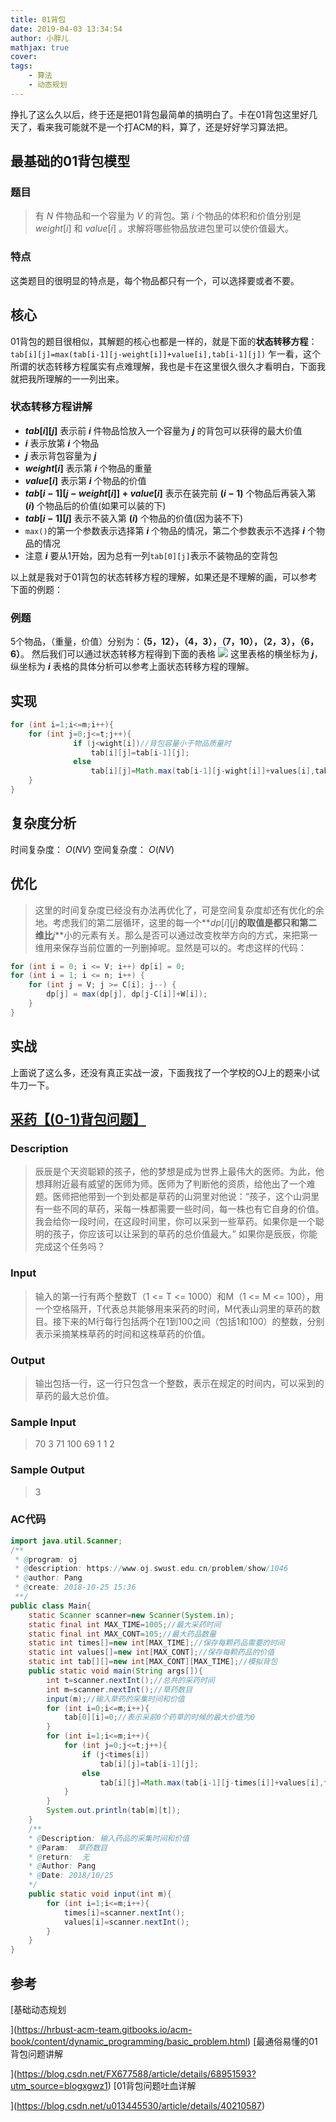 ```yaml
---
title: 01背包
date: 2019-04-03 13:34:54
author: 小胖儿
mathjax: true
cover: 
tags:
	- 算法
    - 动态规划
---
```


挣扎了这么久以后，终于还是把01背包最简单的搞明白了。卡在01背包这里好几天了，看来我可能就不是一个打ACM的料，算了，还是好好学习算法把。

<!-- more -->

## 最基础的01背包模型

### 题目

> 有 $N$  件物品和一个容量为  $V$  的背包。第  $i$  个物品的体积和价值分别是  $weight[i]$  和  $value[i]$  。求解将哪些物品放进包里可以使价值最大。

### 特点

这类题目的很明显的特点是，每个物品都只有一个，可以选择要或者不要。

## 核心

01背包的题目很相似，其解题的核心也都是一样的，就是下面的**状态转移方程**：
` tab[i][j]=max(tab[i-1][j-weight[i]]+value[i],tab[i-1][j])`
乍一看，这个所谓的状态转移方程属实有点难理解，我也是卡在这里很久很久才看明白，下面我就把我所理解的一一列出来。

### 状态转移方程讲解

- **$tab[i][j]$** 表示前 **$i$** 件物品恰放入一个容量为 **$j$** 的背包可以获得的最大价值
- **$i$** 表示放第 **$i$** 个物品
- **$j$** 表示背包容量为 **$j$**
- **$weight[i]$** 表示第 **$i$** 个物品的重量
- **$value[i]$** 表示第 **$i$** 个物品的价值
- **$tab[i-1][j-weight[i]] + value[i]$** 表示在装完前 **$(i-1)$** 个物品后再装入第 **$(i)$** 个物品后的价值(如果可以装的下)
- **$tab[i-1][j]$** 表示不装入第 **$(i)$** 个物品的价值(因为装不下)
- `max()`的第一个参数表示选择第 **$i$** 个物品的情况，第二个参数表示不选择 **$i$** 个物品的情况
- 注意 **$i$** 要从1开始，因为总有一列`tab[0][j]`表示不装物品的空背包

以上就是我对于01背包的状态转移方程的理解，如果还是不理解的画，可以参考下面的例题：

### 例题

5个物品，（重量，价值）分别为：**（5，12），（4，3），（7，10），（2，3），（6，6）**。
然后我们可以通过状态转移方程得到下面的表格
![](./1540462888479.png)
这里表格的横坐标为 **$j$**，纵坐标为 **$i$**
表格的具体分析可以参考上面状态转移方程的理解。

## 实现

```java
for (int i=1;i<=m;i++){
	for (int j=0;j<=t;j++){
	          if (j<wight[i])//背包容量小于物品质量时
	              tab[i][j]=tab[i-1][j];
	          else
	              tab[i][j]=Math.max(tab[i-1][j-wight[i]]+values[i],tab[i-1][j]);
	}
}
```

## 复杂度分析

时间复杂度： $O(NV)$ 
空间复杂度： $O(NV)$

## 优化

> 这里的时间复杂度已经没有办法再优化了，可是空间复杂度却还有优化的余地。考虑我们的第二层循环，这里的每一个**$dp[i][j]$**的取值是都只和第二维比**$j$**小的元素有关。那么是否可以通过改变枚举方向的方式，来把第一维用来保存当前位置的一列删掉呢。显然是可以的。考虑这样的代码：

```java
for (int i = 0; i <= V; i++) dp[i] = 0;
for (int i = 1; i <= n; i++) {
    for (int j = V; j >= C[i]; j--) {
        dp[j] = max(dp[j], dp[j-C[i]]+W[i]);
    }
}
```

## 实战

上面说了这么多，还没有真正实战一波，下面我找了一个学校的OJ上的题来小试牛刀一下。

## [采药【(0-1)背包问题】](https://www.oj.swust.edu.cn/problem/show/1046)

### Description

> 辰辰是个天资聪颖的孩子，他的梦想是成为世界上最伟大的医师。为此，他想拜附近最有威望的医师为师。医师为了判断他的资质，给他出了一个难题。医师把他带到一个到处都是草药的山洞里对他说：“孩子，这个山洞里有一些不同的草药，采每一株都需要一些时间，每一株也有它自身的价值。我会给你一段时间，在这段时间里，你可以采到一些草药。如果你是一个聪明的孩子，你应该可以让采到的草药的总价值最大。” 
> 如果你是辰辰，你能完成这个任务吗？

### Input

> 输入的第一行有两个整数T（1 <= T <= 1000）和M（1 <= M <= 100），用一个空格隔开，T代表总共能够用来采药的时间，M代表山洞里的草药的数目。接下来的M行每行包括两个在1到100之间（包括1和100）的整数，分别表示采摘某株草药的时间和这株草药的价值。

### Output 

> 输出包括一行，这一行只包含一个整数，表示在规定的时间内，可以采到的草药的最大总价值。

### Sample Input

> 70 3
> 71 100
> 69 1
> 1 2

### Sample Output

> 3

### AC代码

```java
import java.util.Scanner;
/**
 * @program: oj
 * @description: https://www.oj.swust.edu.cn/problem/show/1046
 * @author: Pang
 * @create: 2018-10-25 15:36
 **/
public class Main{
    static Scanner scanner=new Scanner(System.in);
    static final int MAX_TIME=1005;//最大采药时间
    static final int MAX_CONT=105;//最大药品数量
    static int times[]=new int[MAX_TIME];//保存每颗药品需要的时间
    static int values[]=new int[MAX_CONT];//保存每颗药品的价值
    static int tab[][]=new int[MAX_CONT][MAX_TIME];//模拟背包
    public static void main(String args[]){
        int t=scanner.nextInt();//总共的采药时间
        int m=scanner.nextInt();//草药数目
        input(m);//输入草药的采集时间和价值
        for (int i=0;i<=m;i++){
            tab[0][i]=0;//表示采前0个药草的时候的最大价值为0
        }
        for (int i=1;i<=m;i++){
            for (int j=0;j<=t;j++){
                if (j<times[i])
                    tab[i][j]=tab[i-1][j];
                else
                    tab[i][j]=Math.max(tab[i-1][j-times[i]]+values[i],tab[i-1][j]);
            }
        }
        System.out.println(tab[m][t]);
    }
    /**
    * @Description: 输入药品的采集时间和价值
    * @Param:  草药数目
    * @return:  无
    * @Author: Pang
    * @Date: 2018/10/25
    */
    public static void input(int m){
        for (int i=1;i<=m;i++){
            times[i]=scanner.nextInt();
            values[i]=scanner.nextInt();
        }
    }
}
```

## 参考

[基础动态规划

](https://hrbust-acm-team.gitbooks.io/acm-book/content/dynamic_programming/basic_problem.html)
[最通俗易懂的01背包问题讲解

](https://blog.csdn.net/FX677588/article/details/68951593?utm_source=blogxgwz1)
[01背包问题吐血详解

](https://blog.csdn.net/u013445530/article/details/40210587)